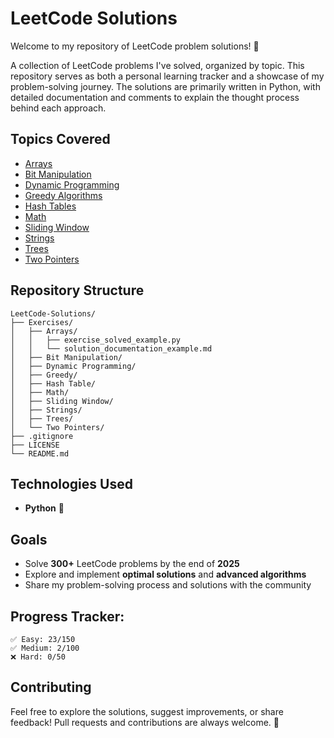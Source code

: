 # LeetCode Solutions

Welcome to my repository of LeetCode problem solutions! 🚀

A collection of LeetCode problems I've solved, organized by topic. This repository serves as both a personal learning tracker and a showcase of my problem-solving journey. The solutions are primarily written in Python, with detailed documentation and comments to explain the thought process behind each approach.

## Topics Covered

- [Arrays ](./Exercises/Arrays/)
- [Bit Manipulation](./Exercises/Bit%20Manipulation/)
- [Dynamic Programming](./Exercises/Dynamic%20Programming/)
- [Greedy Algorithms](./Exercises/Greedy/)
- [Hash Tables](./Exercises/Hash%20Table/)
- [Math](./Exercises/Math/)
- [Sliding Window](./Exercises/Sliding%20Window/)
- [Strings](./Exercises/Strings/)
- [Trees](./Exercises/Trees/)
- [Two Pointers](./Exercises/Two%20Pointers/)

## Repository Structure

```
LeetCode-Solutions/
├── Exercises/
│   ├── Arrays/
│   │   ├── exercise_solved_example.py
│   │   └── solution_documentation_example.md
│   ├── Bit Manipulation/
│   ├── Dynamic Programming/
│   ├── Greedy/
│   ├── Hash Table/
│   ├── Math/
│   ├── Sliding Window/
│   ├── Strings/
│   ├── Trees/
│   └── Two Pointers/
├── .gitignore
├── LICENSE
└── README.md
```

## Technologies Used

- **Python** 🐍

## Goals

- Solve **300+** LeetCode problems by the end of **2025**
- Explore and implement **optimal solutions** and **advanced algorithms**
- Share my problem-solving process and solutions with the community

## Progress Tracker:

```
✅ Easy: 23/150
✅ Medium: 2/100
❌ Hard: 0/50
```

## Contributing

Feel free to explore the solutions, suggest improvements, or share feedback! Pull requests and contributions are always welcome. 🙌
